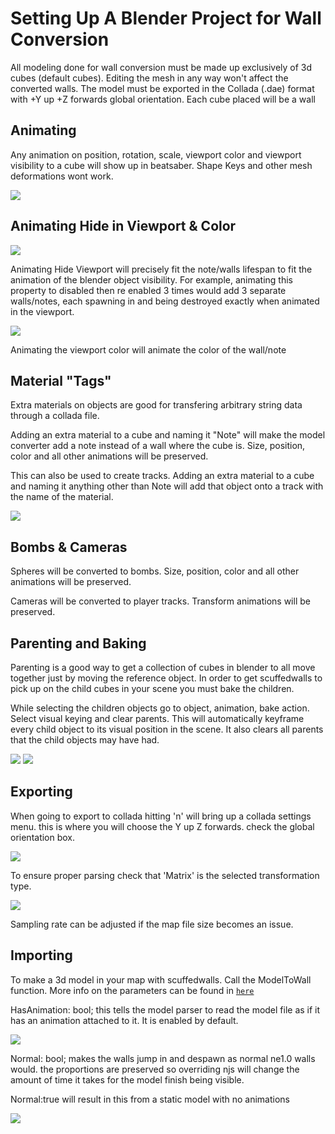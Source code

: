# Setting Up A Blender Project for Wall Conversion

All modeling done for wall conversion must be made up exclusively of 3d cubes (default cubes). Editing the mesh in any way won't affect the converted walls. The model must be exported in the Collada (.dae) format with +Y up +Z forwards global orientation. Each cube placed will be a wall

## Animating
Any animation on position, rotation, scale, viewport color and viewport visibility to a cube will show up in beatsaber. Shape Keys and other mesh deformations wont work.

![](https://github.com/thelightdesigner/ScuffedWalls/blob/main/Readme/transformation.jpg)

## Animating Hide in Viewport & Color

![](https://github.com/thelightdesigner/ScuffedWalls/blob/1.0/Readme/viewport.jpg)

Animating Hide Viewport will precisely fit the note/walls lifespan to fit the animation of the blender object visibility. For example, animating this property to disabled then re enabled 3 times would add 3 separate walls/notes, each spawning in and being destroyed exactly when animated in the viewport.

![](https://github.com/thelightdesigner/ScuffedWalls/blob/1.0/Readme/animateview.gif)


Animating the viewport color will animate the color of the wall/note


## Material "Tags"

Extra materials on objects are good for transfering arbitrary string data through a collada file.

Adding an extra material to a cube and naming it "Note" will make the model converter add a note instead of a wall where the cube is. Size, position, color and all other animations will be preserved.

This can also be used to create tracks. Adding an extra material to a cube and naming it anything other than Note will add that object onto a track with the name of the material.

![](https://github.com/thelightdesigner/ScuffedWalls/blob/1.0/Readme/tracc.jpg)

## Bombs & Cameras

Spheres will be converted to bombs. Size, position, color and all other animations will be preserved.

Cameras will be converted to player tracks. Transform animations will be preserved.


##  Parenting and Baking


Parenting is a good way to get a collection of cubes in blender to all move together just by moving the reference object. In order to get scuffedwalls to pick up on the child cubes in your scene you must bake the children.

While selecting the children objects go to object, animation, bake action. Select visual keying and clear parents. This will automatically keyframe every child object to its visual position in the scene. It also clears all parents that the child objects may have had.

![](https://github.com/thelightdesigner/ScuffedWalls/blob/main/Readme/bake.png)
![](https://github.com/thelightdesigner/ScuffedWalls/blob/main/Readme/bake2.png)

## Exporting

When going to export to collada hitting 'n' will bring up a collada settings menu. this is where you will choose the Y up Z forwards. check the global orientation box.


![](https://github.com/thelightdesigner/ScuffedWalls/blob/main/Readme/global%20or.jpg)

To ensure proper parsing check that 'Matrix' is the selected transformation type.

![](https://github.com/thelightdesigner/ScuffedWalls/blob/main/Readme/animation.jpg)

Sampling rate can be adjusted if the map file size becomes an issue.

## Importing

To make a 3d model in your map with scuffedwalls. Call the ModelToWall function. More info on the parameters can be found in [`here`](https://github.com/thelightdesigner/ScuffedWalls/blob/main/Functions.md)

HasAnimation: bool; this tells the model parser to read the model file as if it has an animation attached to it. It is enabled by default.

![](https://github.com/thelightdesigner/ScuffedWalls/blob/main/Readme/text%20examlpe.gif)

Normal: bool; makes the walls jump in and despawn as normal ne1.0 walls would. the proportions are preserved so overriding njs will change the amount of time it takes for the model finish being visible.

Normal:true will result in this from a static model with no animations

![](https://github.com/thelightdesigner/ScuffedWalls/blob/main/Readme/normal.gif)

